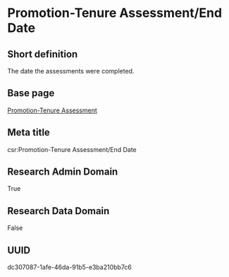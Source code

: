 # Promotion-Tenure Assessment/End Date
## Short definition
The date the assessments were completed.
## Base page
[Promotion-Tenure Assessment](https://github.com/EuroCRIS/CASRAI-Dictionairies/blob/main/Objects/Promotion-Tenure%20Assessment.md)
## Meta title
csr:Promotion-Tenure Assessment/End Date
## Research Admin Domain
True
## Research Data Domain
False
## UUID
dc307087-1afe-46da-91b5-e3ba210bb7c6
